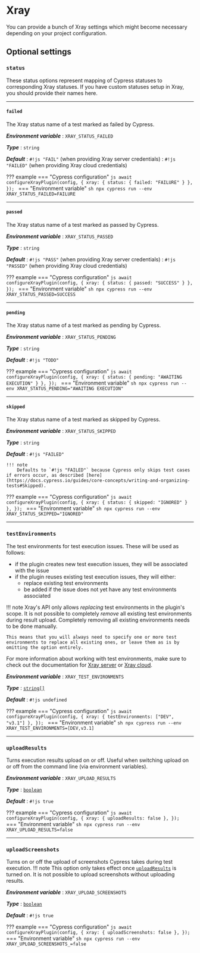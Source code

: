 # Xray

You can provide a bunch of Xray settings which might become necessary depending on your project configuration.

## Optional settings

### `status`

These status options represent mapping of Cypress statuses to corresponding Xray statuses.
If you have custom statuses setup in Xray, you should provide their names here.

<hr/>

#### `failed`

The Xray status name of a test marked as failed by Cypress.

***Environment variable***
: `XRAY_STATUS_FAILED`

***Type***
: `string`

***Default***
: `#!js "FAIL"` (when providing Xray server credentials)
: `#!js "FAILED"` (when providing Xray cloud credentials)

??? example
    === "Cypress configuration"
        ```js
        await configureXrayPlugin(config, {
            xray: {
                status: {
                    failed: "FAILURE"
                }
            },
        });
        ```
    === "Environment variable"
        ```sh
        npx cypress run --env XRAY_STATUS_FAILED=FAILURE
        ```

<hr/>

#### `passed`

The Xray status name of a test marked as passed by Cypress.

***Environment variable***
: `XRAY_STATUS_PASSED`

***Type***
: `string`

***Default***
: `#!js "PASS"` (when providing Xray server credentials)
: `#!js "PASSED"` (when providing Xray cloud credentials)

??? example
    === "Cypress configuration"
        ```js
        await configureXrayPlugin(config, {
            xray: {
                status: {
                    passed: "SUCCESS"
                }
            },
        });
        ```
    === "Environment variable"
        ```sh
        npx cypress run --env XRAY_STATUS_PASSED=SUCCESS
        ```

<hr/>

#### `pending`

The Xray status name of a test marked as pending by Cypress.

***Environment variable***
: `XRAY_STATUS_PENDING`

***Type***
: `string`

***Default***
: `#!js "TODO"`

??? example
    === "Cypress configuration"
        ```js
        await configureXrayPlugin(config, {
            xray: {
                status: {
                    pending: "AWAITING EXECUTION"
                }
            },
        });
        ```
    === "Environment variable"
        ```sh
        npx cypress run --env XRAY_STATUS_PENDING="AWAITING EXECUTION"
        ```

<hr/>

#### `skipped`

The Xray status name of a test marked as skipped by Cypress.

***Environment variable***
: `XRAY_STATUS_SKIPPED`

***Type***
: `string`

***Default***
: `#!js "FAILED"`

    !!! note
        Defaults to `#!js "FAILED"` because Cypress only skips test cases if errors occur, as described [here](https://docs.cypress.io/guides/core-concepts/writing-and-organizing-tests#Skipped).

??? example
    === "Cypress configuration"
        ```js
        await configureXrayPlugin(config, {
            xray: {
                status: {
                    skipped: "IGNORED"
                }
            },
        });
        ```
    === "Environment variable"
        ```sh
        npx cypress run --env XRAY_STATUS_SKIPPED="IGNORED"
        ```

<hr/>

### `testEnvironments`

The test environments for test execution issues. These will be used as follows:

- if the plugin creates new test execution issues, they will be associated with the issue
- if the plugin reuses existing test execution issues, they will either:
    - replace existing test environments
    - be added if the issue does not yet have any test environments associated

!!! note
    Xray's API only allows _replacing_ test environments in the plugin's scope.
    It is not possible to completely _remove_ all existing test environments during result upload.
    Completely removing all existing environments needs to be done manually.

    This means that you will always need to specify one or more test environments to replace all existing ones, or leave them as is by omitting the option entirely.

For more information about working with test environments, make sure to check out the documentation for [Xray server](https://docs.getxray.app/display/XRAY/Working+with+Test+Environments) or [Xray cloud](https://docs.getxray.app/display/XRAYCLOUD/Working+with+Test+Environments).

***Environment variable***
: `XRAY_TEST_ENVIRONMENTS`

***Type***
: [`string[]`](types.md#string[])

***Default***
: `#!js undefined`

??? example
    === "Cypress configuration"
        ```js
        await configureXrayPlugin(config, {
            xray: {
                testEnvironments: ["DEV", "v3.1"]
            },
        });
        ```
    === "Environment variable"
        ```sh
        npx cypress run --env XRAY_TEST_ENVIRONMENTS=[DEV,v3.1]
        ```

<hr/>

### `uploadResults`

Turns execution results upload on or off.
Useful when switching upload on or off from the command line (via environment variables).

***Environment variable***
: `XRAY_UPLOAD_RESULTS`

***Type***
: [`boolean`](types.md#boolean)

***Default***
: `#!js true`

??? example
    === "Cypress configuration"
        ```js
        await configureXrayPlugin(config, {
            xray: {
                uploadResults: false
            },
        });
        ```
    === "Environment variable"
        ```sh
        npx cypress run --env XRAY_UPLOAD_RESULTS=false
        ```

<hr/>

### `uploadScreenshots`

Turns on or off the upload of screenshots Cypress takes during test execution.
!!! note
    This option only takes effect once [`uploadResults`](#uploadresults) is turned on.
    It is not possible to upload screenshots without uploading results.

***Environment variable***
: `XRAY_UPLOAD_SCREENSHOTS`

***Type***
: [`boolean`](types.md#boolean)

***Default***
: `#!js true`

??? example
    === "Cypress configuration"
        ```js
        await configureXrayPlugin(config, {
            xray: {
                uploadScreenshots: false
            },
        });
        ```
    === "Environment variable"
        ```sh
        npx cypress run --env XRAY_UPLOAD_SCREENSHOTS_=false
        ```
